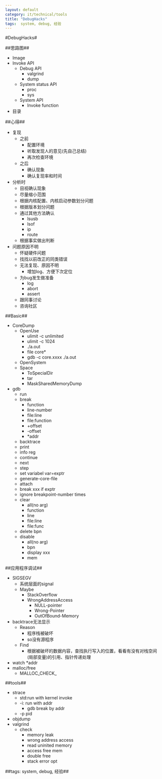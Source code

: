 ```yaml
---
layout: default
category: it/technical/tools
title: "DebugHacks"
tags:  system, debug, 经验
---
```


#DebugHacks#



##思路图##
* Image
* Invoke API
  * Debug API
    * valgrind
    * dump
  * System status API
    * proc
    * sys
  * System API
    * Invoke function
* 目录



##心得##
* 复现
  * 之前
    * 配置环境
    * 听取发现人的意见(先自己总结)
    * 再次检查环境
  * 之后
    * 确认现象
    * 确认复现率和时间
* 分析时
  * 目视确认现象
  * 尽量缩小范围
  * 根据内核配置、内核启动参数划分问题
  * 根据版本划分问题
  * 通过其他方法确认
    * lsusb
    * lsof
    * ip
    * route
  * 根据事实做出判断
* 问题原因不明
  * 怀疑硬件问题
  * 找找以前改正的同类错误
  * 无法复现、原因不明
    * 增加log、方便下次定位
  * 为bug发生做准备
    * log
    * abort
    * assert
  * 跟同事讨论
  * 咨询社区



##Basic##
* CoreDump
  * OpenUse
    * ulimit -c unlimited
    * ulimit -c 1024
    * ./a.out
    * file core*
    * gdb -c core.xxxx ./a.out
  * OpenSystem
  * Space
    * ToSpecialDir
    * tar
    * MaskSharedMemoryDump
* gdb
  * run
  * break
    * function
    * line-number
    * file:line
    * file:function
    * +offset
    * -offset
    * *addr
  * backtrace
  * print
  * info reg
  * continue
  * next
  * step
  * set variabel var=exptr
  * generate-core-file
  * attach
  * break xxx if exptr
  * ignore breakpoint-number times
  * clear
    * all(no arg)
    * function
    * line
    * file:line
    * file:func
  * delete bpn
  * disable
    * all(no arg)
    * bpn
    * display xxx
    * mem 



##应用程序调试##
* SIGSEGV
  * 系统层面的signal
  * Maybe
    * StackOverflow
    * WrongAddressAccess
      * NULL-pointer
      * Wrong-Pointer
      * OutOfBound-Memory
* backtrace无法显示
  * Reason
    * 程序栈被破坏
    * so没有源程序
  * Find
    * 根据被破坏的数据内容，查找执行写入的位置，看看有没有对栈空间(局部变量)的引用、指针传递处理
* watch *addr
* malloc/free
  * MALLOC_CHECK_



##tools##
* strace
  * std:run with kernel invoke
  * -i: run with addr
    * gdb break by addr
  * -p pid
* objdump
* valgrind
  * check
    * memory leak
    * wrong address access
    * read uninited memory
    * access free mem
    * double free
    * stack error opt



##tags: system, debug, 经验##
